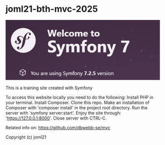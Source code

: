 # joml21-bth-mvc-2025

![Symfony image](app/public/img/symf.png)

This is a training site created with Symfony

To access this website locally you need to do the following:
Install PHP in your terminal.
Install Composer.
Clone this repo.
Make an installation of Composer with 'composer install' in the project root directory.
Run the server with 'symfony server:start'.
Enjoy the site through: 'https://127.0.0.1:8000'.
Close server with CTRL-C.

Related info on:
https://github.com/dbwebb-se/mvc

Copyright (c) joml21